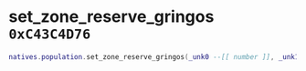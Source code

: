# set_zone_reserve_gringos `0xC43C4D76`

```lua
natives.population.set_zone_reserve_gringos(_unk0 --[[ number ]], _unk1 --[[ number ]])
```